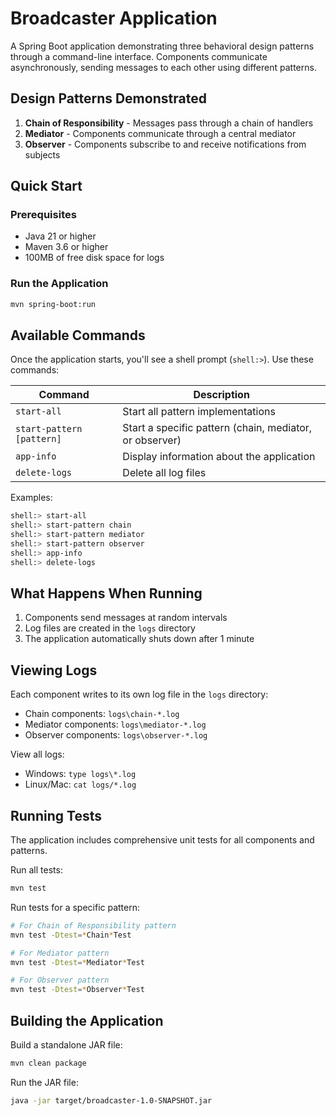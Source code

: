 # Broadcaster Application

A Spring Boot application demonstrating three behavioral design patterns through a command-line interface. Components communicate asynchronously, sending messages to each other using different patterns.

## Design Patterns Demonstrated

1. **Chain of Responsibility** - Messages pass through a chain of handlers
2. **Mediator** - Components communicate through a central mediator
3. **Observer** - Components subscribe to and receive notifications from subjects

## Quick Start

### Prerequisites

- Java 21 or higher
- Maven 3.6 or higher
- 100MB of free disk space for logs

### Run the Application

```bash
mvn spring-boot:run
```

## Available Commands

Once the application starts, you'll see a shell prompt (`shell:>`). Use these commands:

| Command | Description |
|---------|-------------|
| `start-all` | Start all pattern implementations |
| `start-pattern [pattern]` | Start a specific pattern (chain, mediator, or observer) |
| `app-info` | Display information about the application |
| `delete-logs` | Delete all log files |

Examples:
```bash
shell:> start-all
shell:> start-pattern chain
shell:> start-pattern mediator
shell:> start-pattern observer
shell:> app-info
shell:> delete-logs
```

## What Happens When Running

1. Components send messages at random intervals
2. Log files are created in the `logs` directory
3. The application automatically shuts down after 1 minute

## Viewing Logs

Each component writes to its own log file in the `logs` directory:

- Chain components: `logs\chain-*.log`
- Mediator components: `logs\mediator-*.log`
- Observer components: `logs\observer-*.log`

View all logs:
- Windows: `type logs\*.log`
- Linux/Mac: `cat logs/*.log`

## Running Tests

The application includes comprehensive unit tests for all components and patterns.

Run all tests:
```bash
mvn test
```

Run tests for a specific pattern:
```bash
# For Chain of Responsibility pattern
mvn test -Dtest=*Chain*Test

# For Mediator pattern
mvn test -Dtest=*Mediator*Test

# For Observer pattern
mvn test -Dtest=*Observer*Test
```

## Building the Application

Build a standalone JAR file:
```bash
mvn clean package
```

Run the JAR file:
```bash
java -jar target/broadcaster-1.0-SNAPSHOT.jar
```